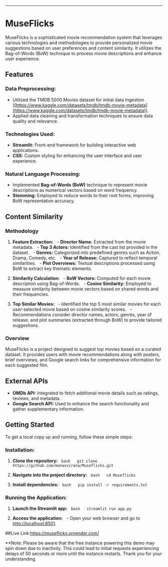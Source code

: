 
---

# MuseFlicks

MuseFlicks is a sophisticated movie recommendation system that leverages various technologies and methodologies to provide personalized movie suggestions based on user preferences and content similarity.  It utilizes the Bag-of-Words (BoW) technique to process movie descriptions and enhance user experience.

## Features

### Data Preprocessing:
- Utilized the TMDB 5000 Movies dataset for initial data ingestion ([https://www.kaggle.com/datasets/tmdb/tmdb-movie-metadata](https://www.kaggle.com/datasets/tmdb/tmdb-movie-metadata)).
- Applied data cleaning and transformation techniques to ensure data quality and relevance.

### Technologies Used:
- **Streamlit:** Front-end framework for building interactive web applications.
- **CSS:** Custom styling for enhancing the user interface and user experience.

### Natural Language Processing:

- Implemented **Bag-of-Words (BoW)** technique to represent movie descriptions as numerical vectors based on word frequency.
- **Stemming:** Employed to reduce words to their root forms, improving BoW representation accuracy.

## Content Similarity

### Methodology

1. **Feature Extraction:**
  - **Director Name:** Extracted from the movie metadata.
  - **Top 3 Actors:** Identified from the cast list provided in the dataset.
  - **Genres:** Categorized into predefined genres such as Action, Drama, Comedy, etc.
  - **Year of Release:** Captured to reflect temporal similarities.
  - **Plot Overviews:** Textual descriptions processed using BoW to extract key thematic elements.

2. **Similarity Calculation:**
  - **BoW Vectors:** Computed for each movie description using Bag-of-Words.
  - **Cosine Similarity:** Employed to measure similarity between movie vectors based on shared words and their frequencies.

3. **Top Similar Movies:**
  - Identified the top 5 most similar movies for each user-selected movie based on cosine similarity scores.
  - Recommendations consider director names, actors, genres, year of release, and plot summaries (extracted through BoW) to provide tailored suggestions.

### Overview

MuseFlicks is a project designed to suggest top movies based on a curated dataset. It provides users with movie recommendations along with posters, brief overviews, and Google search links for comprehensive information for each suggested film.

## External APIs

- **OMDb API:** Integrated to fetch additional movie details such as ratings, reviews, and metadata.
- **Google Search API:** Used to enhance the search functionality and gather supplementary information.

## Getting Started

To get a local copy up and running, follow these simple steps:

### Installation:

1. **Clone the repository:**
  ```bash
  git clone https://github.com/manasvirana/Museflicks.git 
  ```

2. **Navigate into the project directory:**
  ```bash
  cd Museflicks
  ```

3. **Install dependencies:**
  ```bash
  pip install -r requirements.txt
  ```

### Running the Application:

1. **Launch the Streamlit app:**
  ```bash
  streamlit run app.py
  ```

2. **Access the application:**
  - Open your web browser and go to [http://localhost:8501](http://localhost:8501).



##Live Link:https://museflicks.onrender.com/

**Note: Please be aware that the free instance powering this demo may spin down due to inactivity. This could lead to initial requests experiencing delays of 50 seconds or more until the instance restarts. Thank you for your understanding



   


